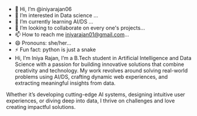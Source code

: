 - 👋 Hi, I’m @iniyarajan06
- 👀 I’m interested in Data science  ...
- 🌱 I’m currently learning AI/DS ...
- 💞️ I’m looking to collaborate on every one's projects...
- 📫 How to reach me iniyarajan01@gmail.com...
- 😄 Pronouns: she/her...
- ⚡ Fun fact: python is just a snake
- Hi, I’m Iniya Rajan,
I’m a B.Tech student in Artificial Intelligence and Data Science with a passion for building innovative solutions that combine creativity and technology. My work revolves around solving real-world problems using AI/DS, crafting dynamic web experiences, and extracting meaningful insights from data.

Whether it’s developing cutting-edge AI systems, designing intuitive user experiences, or diving deep into data, I thrive on challenges and love creating impactful solutions.


